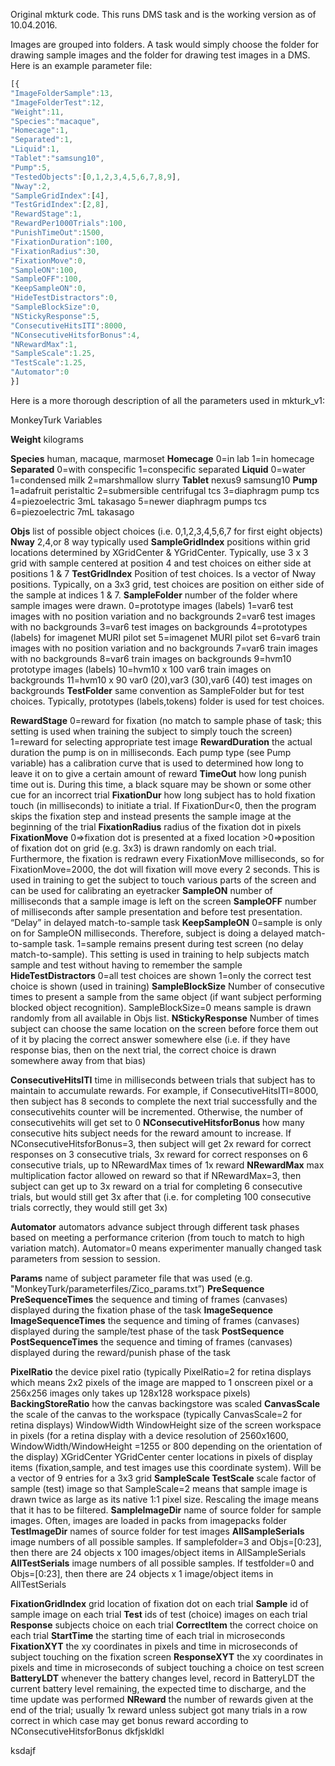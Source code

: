 Original mkturk code. This runs DMS task and is the working version as of 10.04.2016.

Images are grouped into folders. A task would simply choose the folder for drawing sample images and the folder for drawing test images in a DMS. Here is an example parameter file:

```javascript
[{
"ImageFolderSample":13,
"ImageFolderTest":12,
"Weight":11,
"Species":"macaque",
"Homecage":1,
"Separated":1,
"Liquid":1,
"Tablet":"samsung10",
"Pump":5,
"TestedObjects":[0,1,2,3,4,5,6,7,8,9],
"Nway":2,
"SampleGridIndex":[4],
"TestGridIndex":[2,8],
"RewardStage":1,
"RewardPer1000Trials":100,
"PunishTimeOut":1500,
"FixationDuration":100,
"FixationRadius":30,
"FixationMove":0,
"SampleON":100,
"SampleOFF":100,
"KeepSampleON":0,
"HideTestDistractors":0,
"SampleBlockSize":0,
"NStickyResponse":5,
"ConsecutiveHitsITI":8000,
"NConsecutiveHitsforBonus":4,
"NRewardMax":1,
"SampleScale":1.25,
"TestScale":1.25,
"Automator":0
}]
```

Here is a more thorough description of all the parameters used in mkturk_v1:

MonkeyTurk Variables

**Weight** kilograms

**Species** human, macaque, marmoset
**Homecage** 0=in lab 1=in homecage
**Separated** 0=with conspecific 1=conspecific separated
**Liquid** 0=water 1=condensed milk 2=marshmallow slurry
**Tablet** nexus9 samsung10
**Pump** 1=adafruit peristaltic 2=submersible centrifugal tcs 3=diaphragm pump tcs 4=piezoelectric 3mL takasago 5=newer diaphragm pumps tcs 6=piezoelectric 7mL takasago



**Objs** list of possible object choices (i.e. 0,1,2,3,4,5,6,7 for first eight objects)
**Nway** 2,4,or 8 way typically used
**SampleGridIndex** positions within grid locations determined by XGridCenter & YGridCenter.  Typically, use 3 x 3 grid with sample centered at position 4 and test choices on either side at positions 1 & 7
**TestGridIndex** Position of test choices.  Is a vector of Nway positions.  Typically, on a 3x3 grid, test choices are position on either side of the sample at indices 1 & 7.
**SampleFolder** number of the folder where sample images were drawn.
	0=prototype images (labels)
	1=var6 test images with no position variation and no backgrounds
	2=var6 test images with no backgrounds
	3=var6 test images on backgrounds
	4=prototypes (labels) for imagenet MURI pilot set
	5=imagenet MURI pilot set
	6=var6 train images with no position variation and no backgrounds
	7=var6 train images with no backgrounds
	8=var6 train images on backgrounds
	9=hvm10 prototype images (labels)
	10=hvm10 x 100 var6 train images on backgrounds
	11=hvm10 x 90 var0 (20),var3 (30),var6 (40) test images on backgrounds
**TestFolder** same convention as SampleFolder but for test choices.  Typically, prototypes (labels,tokens) folder is used for test choices.

**RewardStage** 0=reward for fixation (no match to sample phase of task; this setting is used when training the subject to simply touch the screen) 1=reward for selecting appropriate test image
**RewardDuration** the actual duration the pump is on in milliseconds.  Each pump type (see Pump variable) has a calibration curve that is used to determined how long to leave it on to give a certain amount of reward
**TimeOut** how long punish time out is.  During this time, a black square may be shown or some other cue for an incorrect trial
**FixationDur** how long subject has to hold fixation touch (in milliseconds) to initiate a trial.  If FixationDur<0, then the program skips the fixation step and instead presents the sample image at the beginning of the trial
**FixationRadius** radius of the fixation dot in pixels
**FixationMove** 0=>fixation dot is presented at a fixed location >0=>position of fixation dot on grid (e.g. 3x3) is drawn randomly on each trial.  Furthermore, the fixation is redrawn every FixationMove milliseconds, so for FixationMove=2000, the dot will fixation will move every 2 seconds.  This is used in training to get the subject to touch various parts of the screen and can be used for calibrating an eyetracker
**SampleON** number of milliseconds that a sample image is left on the screen
**SampleOFF** number of milliseconds after sample presentation and before test presentation.  “Delay” in delayed match-to-sample task
**KeepSampleON** 0=sample is only on for SampleON milliseconds.  Therefore, subject is doing a delayed match-to-sample task.  1=sample remains present during test screen (no delay match-to-sample).  This setting is used in training to help subjects match sample and test without having to remember the sample
**HideTestDistractors** 0=all test choices are shown 1=only the correct test choice is shown (used in training)
**SampleBlockSize** Number of consecutive times to present a sample from the same object (if want subject performing blocked object recognition). SampleBlockSize=0 means sample is drawn randomly from all available in Objs list.
**NStickyResponse** Number of times subject can choose the same location on the screen before force them out of it by placing the correct answer somewhere else (i.e. if they have response bias, then on the next trial, the correct choice is drawn somewhere away from that bias)

**ConsecutiveHitsITI** time in milliseconds between trials that subject has to maintain to accumulate rewards.  For example, if ConsecutiveHitsITI=8000, then subject has 8 seconds to complete the next trial successfully and the consecutivehits counter will be incremented. Otherwise, the number of consecutivehits will get set to 0
**NConsecutiveHitsforBonus** how many consecutive hits subject needs for the reward amount to increase.  If NConsecutiveHitsforBonus=3, then subject will get 2x reward for correct responses on 3 consecutive trials, 3x reward for correct responses on 6 consecutive trials, up to NRewardMax times of 1x reward
**NRewardMax** max multiplication factor allowed on reward so that if NRewardMax=3, then subject can get up to 3x reward on a trial for completing 6 consecutive trials, but would still get 3x after that (i.e. for completing 100 consecutive trials correctly, they would still get 3x)

**Automator** automators advance subject through different task phases based on meeting a performance criterion (from touch to match to high variation match).  Automator=0 means experimenter manually changed task parameters from session to session.

**Params** name of subject parameter file that was used (e.g. "MonkeyTurk/parameterfiles/Zico_params.txt”)
**PreSequence PreSequenceTimes** the sequence and timing of frames (canvases) displayed during the fixation phase of the task
**ImageSequence ImageSequenceTimes** the sequence and timing of frames (canvases) displayed during the sample/test phase of the task
**PostSequence PostSequenceTimes** the sequence and timing of frames (canvases) displayed during the reward/punish phase of the task




**PixelRatio** the device pixel ratio (typically PixelRatio=2 for retina displays which means 2x2 pixels of the image are mapped to 1 onscreen pixel or a 256x256 images only takes up 128x128 workspace pixels)
**BackingStoreRatio** how the canvas backingstore was scaled
**CanvasScale** the scale of the canvas to the workspace (typically CanvasScale=2 for retina displays)
WindowWidth WindowHeight size of the screen workspace in pixels (for a retina display with a device resolution of 2560x1600, WindowWidth/WindowHeight =1255 or 800 depending on the orientation of the display)
XGridCenter YGridCenter center locations in pixels of display items (fixation,sample, and test images use this coordinate system).  Will be a vector of 9 entries for a 3x3 grid
**SampleScale TestScale** scale factor of sample (test) image so that SampleScale=2 means that sample image is drawn twice as large as its native 1:1 pixel size.  Rescaling the image means that it has to be filtered.
**SampleImageDir** name of source folder for sample images.  Often, images are loaded in packs from imagepacks folder
**TestImageDir** names of source folder for test images
**AllSampleSerials** image numbers of all possible samples.  If samplefolder=3 and Objs=[0:23], then there are 24 objects x 100 images/object items in AllSampleSerials
**AllTestSerials** image numbers of all possible samples.  If testfolder=0 and Objs=[0:23], then there are 24 objects x 1 image/object items in AllTestSerials

**FixationGridIndex** grid location of fixation dot on each trial
**Sample** id of sample image on each trial
**Test** ids of test (choice) images on each trial
**Response** subjects choice on each trial
**CorrectItem** the correct choice on each trial
**StartTime** the starting time of each trial in microseconds
**FixationXYT** the xy coordinates in pixels and time in microseconds of subject touching on the fixation screen
**ResponseXYT** the xy coordinates in pixels and time in microseconds of subject touching a choice on test screen
**BatteryLDT** whenever the battery changes level, record in BatteryLDT the current battery level remaining, the expected time to discharge, and the time update was performed
**NReward** the number of rewards given at the end of the trial; usually 1x reward unless subject got many trials in a row correct in which case may get bonus reward according to NConsecutiveHitsforBonus
dkfjskldkl


ksdajf

